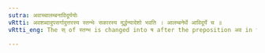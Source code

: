 ```yaml
---
sutra: अवाच्चालम्बनाविदूर्ययोः
vRtti: अवशब्दादुपसर्गादुत्तरस्य स्तन्भेः सकारस्य मूर्द्धन्यादेशो भवति । आलम्बनेर्थे आविदूर्ये च ॥
vRtti_eng: The स् of स्तन्भ is changed into ष after the preposition अव in the sense of 'support' and 'contiguity'.

---
```

